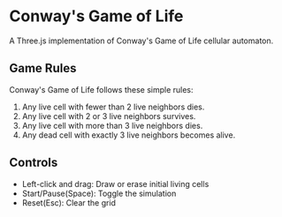 # Conway's Game of Life

A Three.js implementation of Conway's Game of Life cellular automaton.

## Game Rules

Conway's Game of Life follows these simple rules:

1. Any live cell with fewer than 2 live neighbors dies.
2. Any live cell with 2 or 3 live neighbors survives.
3. Any live cell with more than 3 live neighbors dies.
4. Any dead cell with exactly 3 live neighbors becomes alive.

## Controls

- Left-click and drag: Draw or erase initial living cells
- Start/Pause(Space): Toggle the simulation
- Reset(Esc): Clear the grid